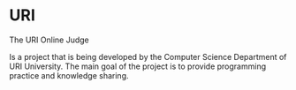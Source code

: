 # URI
The URI Online Judge

Is a project that is being developed by the Computer Science Department of URI University. The main goal of the project is to provide programming practice and knowledge sharing.
